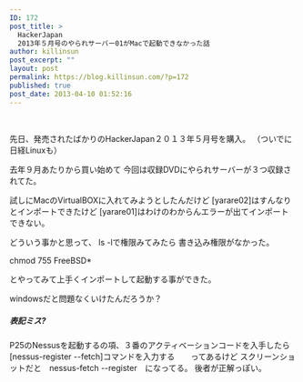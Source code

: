 ```yaml
---
ID: 172
post_title: >
  HackerJapan
  2013年５月号のやられサーバー01がMacで起動できなかった話
author: killinsun
post_excerpt: ""
layout: post
permalink: https://blog.killinsun.com/?p=172
published: true
post_date: 2013-04-10 01:52:16
---
```

&nbsp;
<div class="section">

先日、発売されたばかりのHackerJapan２０１３年５月号を購入。
（ついでに日経Linuxも）

去年９月あたりから買い始めて
今回は収録DVDにやられサーバーが３つ収録されてた。

試しにMacのVirtualBOXに入れてみようとしたんだけど
[yarare02]はすんなりとインポートできたけど
[yarare01]はわけのわからんエラーが出てインポートできない。

どういう事かと思って、 ls -lで権限みてみたら
書き込み権限がなかった。

chmod 755 FreeBSD*

とやってみて上手くインポートして起動する事ができた。

windowsだと問題なくいけたんだろうか？
<h5>表記ミス?</h5>
P25のNessusを起動するの項、３番のアクティベーションコードを入手したら
[nessus-register --fetch]コマンドを入力する　　ってあるけど
スクリーンショットだと　nessus-fetch --register　になってる。
後者が正解っぽい。

</div>